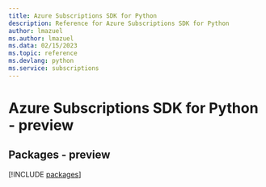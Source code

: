 ```yaml
---
title: Azure Subscriptions SDK for Python
description: Reference for Azure Subscriptions SDK for Python
author: lmazuel
ms.author: lmazuel
ms.data: 02/15/2023
ms.topic: reference
ms.devlang: python
ms.service: subscriptions
---
```

# Azure Subscriptions SDK for Python - preview
## Packages - preview
[!INCLUDE [packages](subscriptions-index.md)]